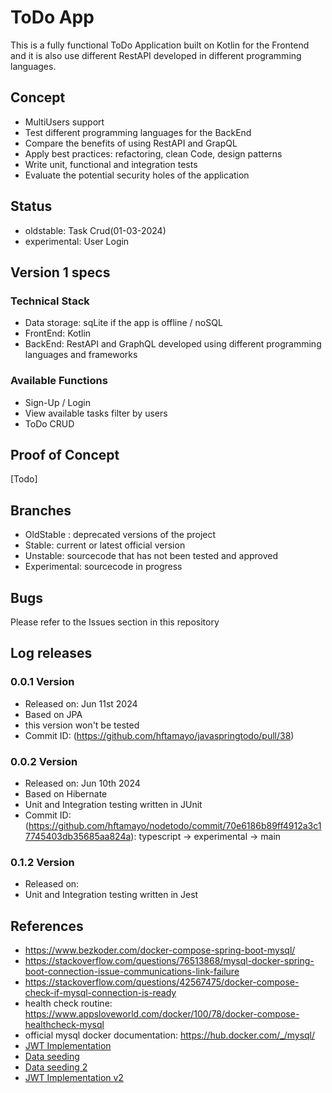 # ToDo App #

This is a fully functional ToDo Application built on Kotlin for the Frontend and it is also use different RestAPI developed in different programming languages. 

## Concept ##
- MultiUsers support
- Test different programming languages for the BackEnd
- Compare the benefits of using RestAPI and GrapQL
- Apply best practices: refactoring, clean Code, design patterns
- Write unit, functional and integration tests
- Evaluate the potential security holes of the application

## Status ##
- oldstable: Task Crud(01-03-2024)
- experimental: User Login 

## Version 1 specs ##

### Technical Stack ###
* Data storage: sqLite if the app is offline / noSQL
* FrontEnd: Kotlin
* BackEnd: RestAPI and GraphQL developed using different programming languages and frameworks

### Available Functions ###
* Sign-Up / Login
* View available tasks filter by users
* ToDo CRUD

## Proof of Concept ##
[Todo]

## Branches ##
* OldStable : deprecated versions of the project
* Stable: current or latest official version
* Unstable: sourcecode that has not been tested and approved
* Experimental: sourcecode in progress

## Bugs ##
Please refer to the Issues section in this repository

## Log releases ##
### 0.0.1 Version ###
- Released on: Jun 11st 2024
- Based on JPA
- this version won't be tested
- Commit ID: (https://github.com/hftamayo/javaspringtodo/pull/38)

### 0.0.2 Version ###
- Released on: Jun 10th 2024
- Based on Hibernate
- Unit and Integration testing written in JUnit
- Commit ID: (https://github.com/hftamayo/nodetodo/commit/70e6186b89ff4912a3c17745403db35685aa824a): typescript -> experimental -> main

### 0.1.2 Version ###
- Released on:
- Unit and Integration testing written in Jest

## References ##
- https://www.bezkoder.com/docker-compose-spring-boot-mysql/
- https://stackoverflow.com/questions/76513868/mysql-docker-spring-boot-connection-issue-communications-link-failure
- https://stackoverflow.com/questions/42567475/docker-compose-check-if-mysql-connection-is-ready
- health check routine: https://www.appsloveworld.com/docker/100/78/docker-compose-healthcheck-mysql
- official mysql docker documentation: https://hub.docker.com/_/mysql/
- [JWT Implementation](https://www.javaguides.net/2023/05/spring-boot-spring-security-jwt-mysql.html)
- [Data seeding](https://studygyaan.com/spring-boot/provide-initial-default-data-for-models-in-spring-boot) 
- [Data seeding 2](https://www.javadevjournal.com/spring-boot/loading-initial-data-with-spring-boot/)
- [JWT Implementation v2](https://github.com/bezkoder/spring-boot-login-example/blob/master/src/main/java/com/bezkoder/spring/login/security/WebSecurityConfig.java)
